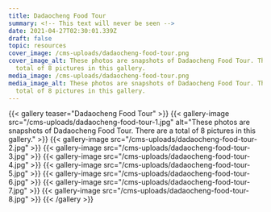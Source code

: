 ```yaml
---
title: Dadaocheng Food Tour
summary: <!-- This text will never be seen -->
date: 2021-04-27T02:30:01.339Z
draft: false
topic: resources
cover_image: /cms-uploads/dadaocheng-food-tour.png
cover_image_alt: These photos are snapshots of Dadaocheng Food Tour. There are a
  total of 8 pictures in this gallery.
media_image: /cms-uploads/dadaocheng-food-tour.png
media_image_alt: These photos are snapshots of Dadaocheng Food Tour. There are a
  total of 8 pictures in this gallery.
---
```



{{< gallery teaser="Dadaocheng Food Tour" >}}
{{< gallery-image src="/cms-uploads/dadaocheng-food-tour-1.jpg" alt="These photos are snapshots of Dadaocheng Food Tour. There are a total of 8 pictures in this gallery." >}}
{{< gallery-image src="/cms-uploads/dadaocheng-food-tour-2.jpg" >}}
{{< gallery-image src="/cms-uploads/dadaocheng-food-tour-3.jpg" >}}
{{< gallery-image src="/cms-uploads/dadaocheng-food-tour-4.jpg" >}}
{{< gallery-image src="/cms-uploads/dadaocheng-food-tour-5.jpg" >}}
{{< gallery-image src="/cms-uploads/dadaocheng-food-tour-6.jpg" >}}
{{< gallery-image src="/cms-uploads/dadaocheng-food-tour-7.jpg" >}}
{{< gallery-image src="/cms-uploads/dadaocheng-food-tour-8.jpg" >}}
{{< /gallery >}}